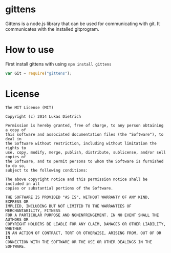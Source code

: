 gittens
=======

Gittens is a node.js library that can be used for communicating with git.
It communicates with the installed gitprogram.

How to use
==========

First install gittens with using ```npm install gittens```
   
```js
var Git = require("gittens");
```

License
=======

```
The MIT License (MIT)

Copyright (c) 2014 Lukas Dietrich

Permission is hereby granted, free of charge, to any person obtaining a copy of
this software and associated documentation files (the "Software"), to deal in
the Software without restriction, including without limitation the rights to
use, copy, modify, merge, publish, distribute, sublicense, and/or sell copies of
the Software, and to permit persons to whom the Software is furnished to do so,
subject to the following conditions:

The above copyright notice and this permission notice shall be included in all
copies or substantial portions of the Software.

THE SOFTWARE IS PROVIDED "AS IS", WITHOUT WARRANTY OF ANY KIND, EXPRESS OR
IMPLIED, INCLUDING BUT NOT LIMITED TO THE WARRANTIES OF MERCHANTABILITY, FITNESS
FOR A PARTICULAR PURPOSE AND NONINFRINGEMENT. IN NO EVENT SHALL THE AUTHORS OR
COPYRIGHT HOLDERS BE LIABLE FOR ANY CLAIM, DAMAGES OR OTHER LIABILITY, WHETHER
IN AN ACTION OF CONTRACT, TORT OR OTHERWISE, ARISING FROM, OUT OF OR IN
CONNECTION WITH THE SOFTWARE OR THE USE OR OTHER DEALINGS IN THE SOFTWARE.
```
